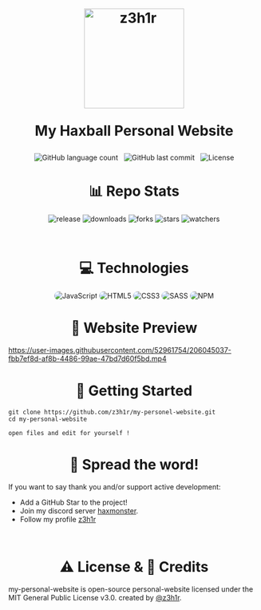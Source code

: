 <h1 align="center">
  <img width="200px" src="https://raw.githubusercontent.com/z3h1r/my-personel-website/main/assets/images/z3h1r.gif?token=GHSAT0AAAAAAB3SHKNRI64RP6KUKVJMKVYAY4SJPGA" alt="z3h1r"/>
<br/>

My Haxball Personal Website

</h1>



<p align="center">
    <img alt="GitHub language count" src="https://img.shields.io/github/languages/count/z3h1r/my-personel-website">
    &nbsp;
    <img alt="GitHub last commit" src="https://img.shields.io/github/last-commit/z3h1r/my-personel-website">
    &nbsp;
    <img alt="License" src="https://img.shields.io/badge/license-MIT-brightgreen">
</p>

<h1 align="center">
    📊 Repo Stats
</h1>

<p align="center">
    <img src="https://img.shields.io/github/release/z3h1r/my-personel-website.svg" alt="release">
    <img src="https://img.shields.io/github/downloads/z3h1r/my-personel-website/total.svg" alt="downloads">
    <img src="https://img.shields.io/github/forks/z3h1r/my-personel-website.svg" alt="forks">
    <img src="https://img.shields.io/github/stars/z3h1r/my-personel-website.svg" alt="stars">
    <img src="https://img.shields.io/github/watchers/z3h1r/my-personel-website.svg" alt="watchers">
</p>

<br/>

<h1 align="center">
    💻 Technologies
</h1>

<div align="center">
    <img src="https://img.shields.io/badge/JavaScript-1c1d29?style=for-the-badge&logo=javascript&logoColor=e82c2c" alt="JavaScript" style="border-radius:15px"/>
    <img src="https://img.shields.io/badge/HTML5-1c1d29?style=for-the-badge&logo=html5&logoColor=e82c2c" alt="HTML5" style="border-radius:15px"/>
    <img src="https://img.shields.io/badge/CSS3-1c1d29?style=for-the-badge&logo=css3&logoColor=e82c2c" alt="CSS3" style="border-radius:15px"/>
    <img src="https://img.shields.io/badge/SASS-1c1d29?style=for-the-badge&logo=sass&logoColor=e82c2c" alt="SASS" style="border-radius:15px"/>
    <img src="https://img.shields.io/badge/NPM-1c1d29?style=for-the-badge&logo=npm&logoColor=e82c2c" alt="NPM" style="border-radius:15px"/>
</div>

<h1 align="center">
    🎥 Website Preview
</h1>

https://user-images.githubusercontent.com/52961754/206045037-fbb7ef8d-af8b-4486-99ae-47bd7d60f5bd.mp4

<h1 align="center">
    🚀 Getting Started
</h1>

```
git clone https://github.com/z3h1r/my-personel-website.git
cd my-personal-website

open files and edit for yourself !
```

<h1 align="center">
    🌟 Spread the word!
</h1>

If you want to say thank you and/or support active development:
- Add a GitHub Star to the project!
- Join my discord server [haxmonster](https://discord.gg/w3ePTjyY6k).
- Follow my profile [z3h1r](https://github.com/z3h1r)

<br/>



<h1 align="center">
    ⚠️ License & 📝 Credits
</h1>

my-personal-website is open-source personal-website licensed under the MIT General Public License v3.0. created by [@z3h1r](https://github.com/z3h1r).
